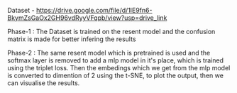 Dataset - https://drive.google.com/file/d/1lE9fn6-BkymZsGaOx2GH96vdRyyVFqpb/view?usp=drive_link

Phase-1 : The Dataset is trained on the resent model and the confusion matrix is made for better infering the results

Phase-2 : The same resent model which is pretrained is used and the softmax layer is removed to add a mlp model in it's place, which is trained using the triplet loss.
Then the embedings which we get from the mlp model is converted to dimention of 2 using the t-SNE, to plot the output, then we can visualise the results.
